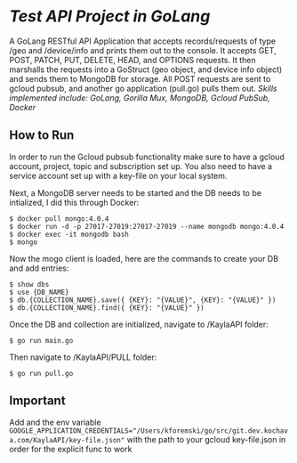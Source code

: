 # *Test API Project in GoLang*

A GoLang RESTful API Application that accepts records/requests of type /geo and /device/info and prints them out to the console. It accepts GET, POST, PATCH, PUT, DELETE, HEAD, and OPTIONS requests. It then marshalls the requests into a GoStruct (geo object, and device info object) and sends them to MongoDB for storage. All POST requests are sent to gcloud pubsub, and another go application (pull.go) pulls them out. *Skills implemented include: GoLang, Gorilla Mux, MongoDB, Gcloud PubSub, Docker* 


## How to Run
In order to run the Gcloud pubsub functionality make sure to have a gcloud account, project, topic and subscription set up. You also need to have a service account set up with a key-file on your local system.

Next, a MongoDB server needs to be started and the DB needs to be intialized, I did this through Docker:
```
$ docker pull mongo:4.0.4
$ docker run -d -p 27017-27019:27017-27019 --name mongodb mongo:4.0.4
$ docker exec -it mongodb bash
$ mongo
```

Now the mogo client is loaded, here are the commands to create your DB and add entries:
```
$ show dbs
$ use {DB_NAME}
$ db.{COLLECTION_NAME}.save({ {KEY}: "{VALUE}", {KEY}: "{VALUE}" })
$ db.{COLLECTION_NAME}.find({ {KEY}: "{VALUE}" })
```

Once the DB and collection are initialized, navigate to /KaylaAPI folder:

```
$ go run main.go 
```
Then navigate to /KaylaAPI/PULL folder:
```
$ go run pull.go 
```

## Important
Add and the env variable ```GOOGLE_APPLICATION_CREDENTIALS="/Users/kforemski/go/src/git.dev.kochava.com/KaylaAPI/key-file.json"```
with the path to your gcloud key-file.json in order for the explicit func to work
